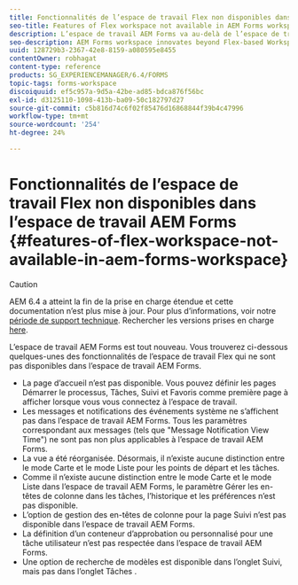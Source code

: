 ```yaml
---
title: Fonctionnalités de l’espace de travail Flex non disponibles dans l’espace de travail AEM Forms
seo-title: Features of Flex workspace not available in AEM Forms workspace
description: L’espace de travail AEM Forms va au-delà de l’espace de travail Flex. Découvrez les différences de fonctionnalités.
seo-description: AEM Forms workspace innovates beyond Flex-based Workspace. Read about the differences in features and capabilities.
uuid: 128729b3-2367-42e8-8159-a080595e8455
contentOwner: robhagat
content-type: reference
products: SG_EXPERIENCEMANAGER/6.4/FORMS
topic-tags: forms-workspace
discoiquuid: ef5c957a-9d5a-42be-ad85-bdca876f56bc
exl-id: d3125110-1098-413b-ba09-50c182797d27
source-git-commit: c5b816d74c6f02f85476d16868844f39b4c47996
workflow-type: tm+mt
source-wordcount: '254'
ht-degree: 24%

---
```


# Fonctionnalités de l’espace de travail Flex non disponibles dans l’espace de travail AEM Forms {#features-of-flex-workspace-not-available-in-aem-forms-workspace}

>[!CAUTION]
>
>AEM 6.4 a atteint la fin de la prise en charge étendue et cette documentation n’est plus mise à jour. Pour plus d’informations, voir notre [période de support technique](https://helpx.adobe.com/fr/support/programs/eol-matrix.html). Rechercher les versions prises en charge [here](https://experienceleague.adobe.com/docs/?lang=fr).

L’espace de travail AEM Forms est tout nouveau. Vous trouverez ci-dessous quelques-unes des fonctionnalités de l’espace de travail Flex qui ne sont pas disponibles dans l’espace de travail AEM Forms.

* La page d’accueil n’est pas disponible. Vous pouvez définir les pages Démarrer le processus, Tâches, Suivi et Favoris comme première page à afficher lorsque vous vous connectez à l’espace de travail.
* Les messages et notifications des événements système ne s’affichent pas dans l’espace de travail AEM Forms. Tous les paramètres correspondant aux messages (tels que &quot;Message Notification View Time&quot;) ne sont pas non plus applicables à l’espace de travail AEM Forms.
* La vue a été réorganisée. Désormais, il n’existe aucune distinction entre le mode Carte et le mode Liste pour les points de départ et les tâches.
* Comme il n’existe aucune distinction entre le mode Carte et le mode Liste dans l’espace de travail AEM Forms, le paramètre Gérer les en-têtes de colonne dans les tâches, l’historique et les préférences n’est pas disponible.
* L’option de gestion des en-têtes de colonne pour la page Suivi n’est pas disponible dans l’espace de travail AEM Forms.
* La définition d’un conteneur d’approbation ou personnalisé pour une tâche utilisateur n’est pas respectée dans l’espace de travail AEM Forms.
* Une option de recherche de modèles est disponible dans l’onglet Suivi, mais pas dans l’onglet Tâches .
